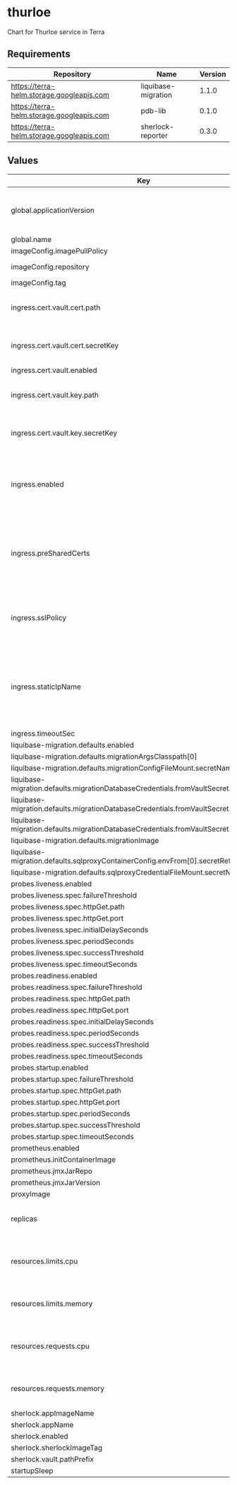 # thurloe

Chart for Thurloe service in Terra

## Requirements

| Repository | Name | Version |
|------------|------|---------|
| https://terra-helm.storage.googleapis.com | liquibase-migration | 1.1.0 |
| https://terra-helm.storage.googleapis.com | pdb-lib | 0.1.0 |
| https://terra-helm.storage.googleapis.com | sherlock-reporter | 0.3.0 |

## Values

| Key | Type | Default | Description |
|-----|------|---------|-------------|
| global.applicationVersion | string | `"latest"` | What version of the Thurloe application to deploy |
| global.name | string | `"thurloe"` |  |
| imageConfig.imagePullPolicy | string | `"Always"` |  |
| imageConfig.repository | string | `"gcr.io/broad-dsp-gcr-public/thurloe"` | Image repository |
| imageConfig.tag | string | global.applicationVersion | Image tag. |
| ingress.cert.vault.cert.path | string | `nil` | Path to secret containing .crt |
| ingress.cert.vault.cert.secretKey | string | `nil` | Key in secret containing .crt |
| ingress.cert.vault.enabled | bool | `false` |  |
| ingress.cert.vault.key.path | string | `nil` | Path to secret containing .key |
| ingress.cert.vault.key.secretKey | string | `nil` | Key in secret containing .key |
| ingress.enabled | bool | `true` | Whether to create Ingress, Service and associated config resources |
| ingress.preSharedCerts | list | `[]` | Array of pre-shared GCP SSL certificate names to associate with the Ingress |
| ingress.sslPolicy | string | `nil` | Name of a GCP SSL policy to associate with the Ingress |
| ingress.staticIpName | string | `nil` | Required. Name of the static IP, allocated in GCP, to associate with the Ingress |
| ingress.timeoutSec | int | `120` |  |
| liquibase-migration.defaults.enabled | bool | `false` |  |
| liquibase-migration.defaults.migrationArgsClasspath[0] | string | `"$(find /thurloe -name 'thurloe*.jar')"` |  |
| liquibase-migration.defaults.migrationConfigFileMount.secretName | string | `"thurloe-app-ctmpls"` |  |
| liquibase-migration.defaults.migrationDatabaseCredentials.fromVaultSecret.passwordKey | string | `"password"` |  |
| liquibase-migration.defaults.migrationDatabaseCredentials.fromVaultSecret.path | string | `nil` |  |
| liquibase-migration.defaults.migrationDatabaseCredentials.fromVaultSecret.usernameKey | string | `"username"` |  |
| liquibase-migration.defaults.migrationImage | string | `"gcr.io/broad-dsp-gcr-public/thurloe"` |  |
| liquibase-migration.defaults.sqlproxyContainerConfig.envFrom[0].secretRef.name | string | `"thurloe-sqlproxy-env"` |  |
| liquibase-migration.defaults.sqlproxyCredentialFileMount.secretName | string | `"thurloe-sqlproxy-ctmpls"` |  |
| probes.liveness.enabled | bool | `true` |  |
| probes.liveness.spec.failureThreshold | int | `30` |  |
| probes.liveness.spec.httpGet.path | string | `"/status"` |  |
| probes.liveness.spec.httpGet.port | int | `8000` |  |
| probes.liveness.spec.initialDelaySeconds | int | `20` |  |
| probes.liveness.spec.periodSeconds | int | `10` |  |
| probes.liveness.spec.successThreshold | int | `1` |  |
| probes.liveness.spec.timeoutSeconds | int | `5` |  |
| probes.readiness.enabled | bool | `true` |  |
| probes.readiness.spec.failureThreshold | int | `6` |  |
| probes.readiness.spec.httpGet.path | string | `"/status"` |  |
| probes.readiness.spec.httpGet.port | int | `8000` |  |
| probes.readiness.spec.initialDelaySeconds | int | `20` |  |
| probes.readiness.spec.periodSeconds | int | `10` |  |
| probes.readiness.spec.successThreshold | int | `1` |  |
| probes.readiness.spec.timeoutSeconds | int | `5` |  |
| probes.startup.enabled | bool | `true` |  |
| probes.startup.spec.failureThreshold | int | `1080` |  |
| probes.startup.spec.httpGet.path | string | `"/status"` |  |
| probes.startup.spec.httpGet.port | int | `8000` |  |
| probes.startup.spec.periodSeconds | int | `10` |  |
| probes.startup.spec.successThreshold | int | `1` |  |
| probes.startup.spec.timeoutSeconds | int | `5` |  |
| prometheus.enabled | bool | `true` |  |
| prometheus.initContainerImage | string | `"alpine:3.12.0"` |  |
| prometheus.jmxJarRepo | string | `"https://repo1.maven.org/maven2/io/prometheus/jmx/jmx_prometheus_javaagent"` |  |
| prometheus.jmxJarVersion | string | `"0.13.0"` |  |
| proxyImage | string | `"broadinstitute/openidc-proxy:tcell_3_1_0"` |  |
| replicas | int | `3` | Number of replicas for the deployment |
| resources.limits.cpu | int | `4` | Number of CPU units to limit the deployment to |
| resources.limits.memory | string | `"8Gi"` | Memory to limit the deployment to |
| resources.requests.cpu | int | `4` | Number of CPU units to request for the deployment |
| resources.requests.memory | string | `"8Gi"` | Memory to request for the deployment |
| sherlock.appImageName | string | `"gcr.io/broad-dsp-gcr-public/thurloe"` |  |
| sherlock.appName | string | `"thurloe"` |  |
| sherlock.enabled | bool | `true` |  |
| sherlock.sherlockImageTag | string | `"v0.0.15"` |  |
| sherlock.vault.pathPrefix | string | `"secret/suitable/sherlock/prod"` |  |
| startupSleep | int | `30` |  |
